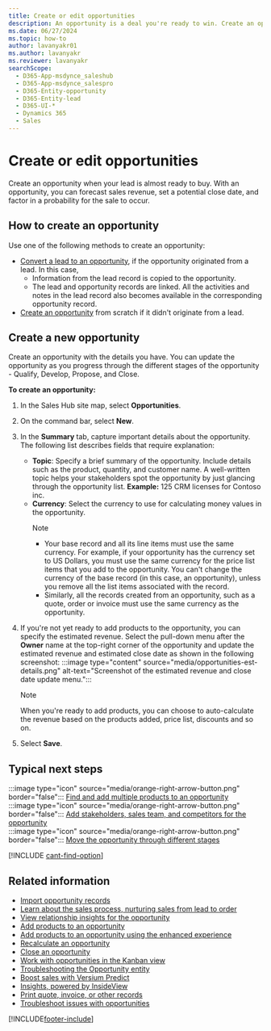 ```yaml
---
title: Create or edit opportunities
description: An opportunity is a deal you're ready to win. Create an opportunity record for a lead who's ready to buy.
ms.date: 06/27/2024
ms.topic: how-to
author: lavanyakr01
ms.author: lavanyakr
ms.reviewer: lavanyakr
searchScope: 
  - D365-App-msdynce_saleshub
  - D365-App-msdynce_salespro
  - D365-Entity-opportunity
  - D365-Entity-lead
  - D365-UI-*
  - Dynamics 365
  - Sales
---
```


# Create or edit opportunities

Create an opportunity when your lead is almost ready to buy. With an opportunity, you can forecast sales revenue, set a potential close date, and factor in a probability for the sale to occur.

## How to create an opportunity

Use one of the following methods to create an opportunity:

- [Convert a lead to an opportunity](qualify-lead-convert-opportunity-sales.md), if the opportunity originated from a lead. In this case,
  - Information from the lead record is copied to the opportunity.
  - The lead and opportunity records are linked. All the activities and notes in the lead record also becomes available in the corresponding opportunity record.
- [Create an opportunity](#create-a-new-opportunity) from scratch if it didn't originate from a lead.

## Create a new opportunity

Create an opportunity with the details you have. You can update the opportunity as you progress through the different stages of the opportunity - Qualify, Develop, Propose, and Close.

**To create an opportunity:**

<a name="create-sales-hub"></a>

1. In the Sales Hub site map, select **Opportunities**.

2. On the command bar, select **New**.

3. In the **Summary** tab, capture important details about the opportunity. The following list describes fields that require explanation:
   - **Topic**: Specify a brief summary of the opportunity. Include details such as the product, quantity, and customer name. A well-written topic helps your stakeholders spot the opportunity by just glancing through the opportunity list. **Example:** 125 CRM licenses for Contoso inc.
   - **Currency**: Select the currency to use for calculating money values in the opportunity.
     > [!NOTE]
     > - Your base record and all its line items must use the same currency. For example, if your opportunity has the currency set to US Dollars, you must use the same currency for the price list items that you add to the opportunity. You can't change the currency of the base record (in this case, an opportunity), unless you remove all the list items associated with the record.
     > - Similarly, all the records created from an opportunity, such as a quote, order or invoice must use the same currency as the opportunity.

4. If you're not yet ready to add products to the opportunity, you can specify the estimated revenue. Select the pull-down menu after the **Owner** name at the top-right corner of the opportunity and update the estimated revenue and estimated close date as shown in the following screenshot:
:::image type="content" source="media/opportunities-est-details.png" alt-text="Screenshot of the estimated revenue and close date update menu.":::

    > [!NOTE]
    > When you're ready to add products, you can choose to auto-calculate the revenue based on the products added, price list, discounts and so on.

5. Select **Save**.

## Typical next steps

:::image type="icon" source="media/orange-right-arrow-button.png" border="false"::: [Find and add multiple products to an opportunity](add-products-enhanced-experience.md)  
:::image type="icon" source="media/orange-right-arrow-button.png" border="false"::: [Add stakeholders, sales team, and competitors for the opportunity](add-stakeholder.md)  
:::image type="icon" source="media/orange-right-arrow-button.png" border="false"::: [Move the opportunity through different stages](move-opportunity-stages.md)  

[!INCLUDE [cant-find-option](../includes/cant-find-option.md)]

## Related information

- [Import opportunity records](/powerapps/user/import-data)
- [Learn about the sales process, nurturing sales from lead to order](nurture-sales-from-lead-order-sales.md)
- [View relationship insights for the opportunity](relationship-analytics.md)
- [Add products to an opportunity](add-products-opportunity.md)
- [Add products to an opportunity using the enhanced experience](add-products-enhanced-experience.md)
- [Recalculate an opportunity](recalculate-opportunity.md)
- [Close an opportunity](close-opportunity-won-lost-sales.md)
- [Work with opportunities in the Kanban view](opportunity-kanban-view.md)
- [Troubleshooting the Opportunity entity](ts-opportunities.md)
- [Boost sales with Versium Predict](../versium-predict/versium-predict.md)
- [Insights, powered by InsideView](../insights-insideview/insights-powered-by-insideview.md)
- [Print quote, invoice, or other records](print-records.md)
- [Troubleshoot issues with opportunities](/troubleshoot/dynamics-365/sales/troubleshoot-opportunities-issues#opportunity-issues-and-resolution-for-salespeople)

[!INCLUDE[footer-include](../includes/footer-banner.md)]
